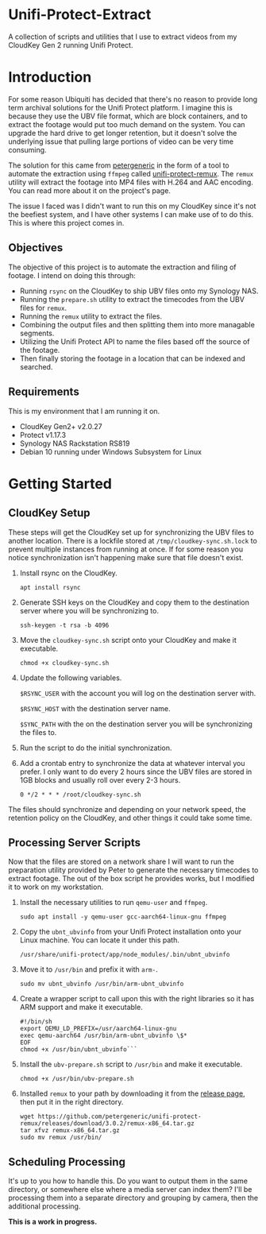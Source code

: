 # Unifi-Protect-Extract
A collection of scripts and utilities that I use to extract videos from my CloudKey Gen 2 running Unifi Protect.

# Introduction

For some reason Ubiquiti has decided that there's no reason to provide long term archival solutions for the Unifi Protect platform. I imagine this is because they use the UBV file format, which are block containers, and to extract the footage would put too much demand on the system. You can upgrade the hard drive to get longer retention, but it doesn't solve the underlying issue that pulling large portions of video can be very time consuming.

The solution for this came from [petergeneric](https://github.com/petergeneric) in the form of a tool to automate the extraction using `ffmpeg` called [unifi-protect-remux](https://github.com/petergeneric/unifi-protect-remux). The `remux` utility will extract the footage into MP4 files with H.264 and AAC encoding. You can read more about it on the project's page.

The issue I faced was I didn't want to run this on my CloudKey since it's not the beefiest system, and I have other systems I can make use of to do this. This is where this project comes in.

## Objectives

The objective of this project is to automate the extraction and filing of footage. I intend on doing this through:

* Running `rsync` on the CloudKey to ship UBV files onto my Synology NAS.
* Running the `prepare.sh` utility to extract the timecodes from the UBV files for `remux`.
* Running the `remux` utility to extract the files.
* Combining the output files and then splitting them into more managable segments.
* Utilizing the Unifi Protect API to name the files based off the source of the footage.
* Then finally storing the footage in a location that can be indexed and searched.

## Requirements

This is my environment that I am running it on.

* CloudKey Gen2+ v2.0.27
* Protect v1.17.3
* Synology NAS Rackstation RS819
* Debian 10 running under Windows Subsystem for Linux

# Getting Started
## CloudKey Setup

These steps will get the CloudKey set up for synchronizing the UBV files to another location. There is a lockfile stored at `/tmp/cloudkey-sync.sh.lock` to prevent multiple instances from running at once. If for some reason you notice synchronization isn't happening make sure that file doesn't exist.

1. Install rsync on the CloudKey.

   `apt install rsync`

2. Generate SSH keys on the CloudKey and copy them to the destination server where you will be synchronizing to.

    `ssh-keygen -t rsa -b 4096`

3. Move the `cloudkey-sync.sh` script onto your CloudKey and make it executable.

    `chmod +x cloudkey-sync.sh`

4. Update the following variables.

    `$RSYNC_USER` with the account you will log on the destination server with.

    `$RSYNC_HOST` with the destination server name.

    `$SYNC_PATH` with the on the destination server you will be synchronizing the files to.

5. Run the script to do the initial synchronization.
6. Add a crontab entry to synchronize the data at whatever interval you prefer. I only want to do every 2 hours since the UBV files are stored in 1GB blocks and usually roll over every 2-3 hours.

    `0 */2 * * * /root/cloudkey-sync.sh`

The files should synchronize and depending on your network speed, the retention policy on the CloudKey, and other things it could take some time.

## Processing Server Scripts

Now that the files are stored on a network share I will want to run the preparation utility provided by Peter to generate the necessary timecodes to extract footage. The out of the box script he provides works, but I modified it to work on my workstation.

1. Install the necessary utilities to run `qemu-user` and `ffmpeg`.

    `sudo apt install -y qemu-user gcc-aarch64-linux-gnu ffmpeg`

2. Copy the `ubnt_ubvinfo` from your Unifi Protect installation onto your Linux machine. You can locate it under this path.

    `/usr/share/unifi-protect/app/node_modules/.bin/ubnt_ubvinfo`

3. Move it to `/usr/bin` and prefix it with `arm-`.

    `sudo mv ubnt_ubvinfo /usr/bin/arm-ubnt_ubvinfo`

4. Create a wrapper script to call upon this with the right libraries so it has ARM support and make it executable.

    ```sudo tee /usr/bin/ubnt_ubvinfo <<EOF
    #!/bin/sh
    export QEMU_LD_PREFIX=/usr/aarch64-linux-gnu
    exec qemu-aarch64 /usr/bin/arm-ubnt_ubvinfo \$*
    EOF
    chmod +x /usr/bin/ubnt_ubvinfo```
5. Install the `ubv-prepare.sh` script to `/usr/bin` and make it executable.

    `chmod +x /usr/bin/ubv-prepare.sh`

6. Installed `remux` to your path by downloading it from the [release page](https://github.com/petergeneric/unifi-protect-remux/releases), then put it in the right directory.

    ```
    wget https://github.com/petergeneric/unifi-protect-remux/releases/download/3.0.2/remux-x86_64.tar.gz
    tar xfvz remux-x86_64.tar.gz
    sudo mv remux /usr/bin/
    ```

## Scheduling Processing

It's up to you how to handle this. Do you want to output them in the same directory, or somewhere else where a media server can index them? I'll be processing them into a separate directory and grouping by camera, then the additional processing.

**This is a work in progress.**